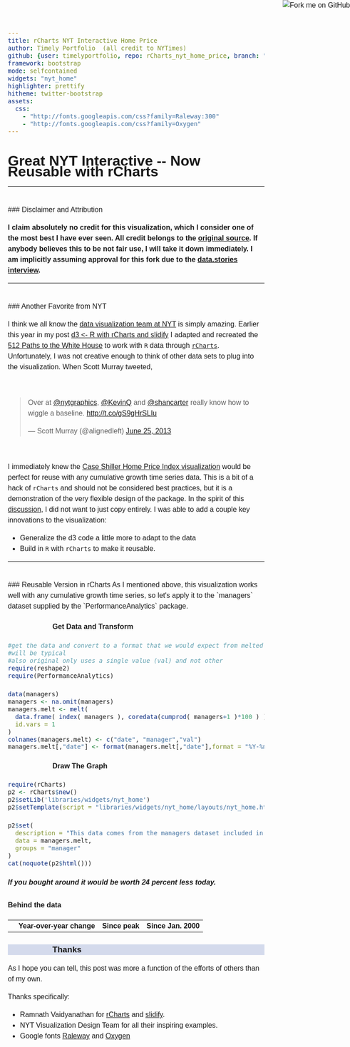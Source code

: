 ```yaml
---
title: rCharts NYT Interactive Home Price
author: Timely Portfolio  (all credit to NYTimes)
github: {user: timelyportfolio, repo: rCharts_nyt_home_price, branch: "gh-pages"}
framework: bootstrap
mode: selfcontained
widgets: "nyt_home"
highlighter: prettify
hitheme: twitter-bootstrap
assets:
  css:
    - "http://fonts.googleapis.com/css?family=Raleway:300"
    - "http://fonts.googleapis.com/css?family=Oxygen"
---
```


<style>
body{
  font-family: 'Oxygen', sans-serif;
  font-size: 16px;
  line-height: 24px;
}

h1,h2,h3,h4 {
  font-family: 'Raleway', sans-serif;
}

.container { width: 1000px; }
h3 {
  background-color: #D4DAEC;
  text-indent: 100px; 
}
h4 {
  text-indent: 100px;
}

g-table-intro h4 {
  text-indent: 0px;
}
</style>

<a href="https://github.com/timelyportfolio/rCharts_nyt_home_price"><img style="position: absolute; top: 0; right: 0; border: 0;" src="https://s3.amazonaws.com/github/ribbons/forkme_right_darkblue_121621.png" alt="Fork me on GitHub"></a>

# Great NYT Interactive -- Now Reusable with rCharts

---
<br/>
### Disclaimer and Attribution

**I claim absolutely no credit for this visualization, which I consider one of the most best I have ever seen.  All credit belongs to the <a href = "http://www.nytimes.com/interactive/2011/05/31/business/economy/case-shiller-index.html">original source</a>.  If anybody believes this to be not fair use, I will take it down immediately.  I am implicitly assuming approval for this fork due to the <a href = "http://datastori.es/data-stories-22-nyt-graphics-and-d3-with-mike-bostock-and-shan-carter/">data.stories interview</a>.** 




---
<br/>
### Another Favorite from NYT
  
I think we all know the [data visualization team at NYT](http://blog.visual.ly/10-things-you-can-learn-from-the-new-york-times-data-visualizations/) is simply amazing.  Earlier this year in my post [d3 <- R with rCharts and slidify](http://timelyportfolio.blogspot.com/2013/04/d3-r-with-rcharts-and-slidify.html) I adapted and recreated the [512 Paths to the White House](http://www.nytimes.com/interactive/2012/11/02/us/politics/paths-to-the-white-house.html) to work with `R` data through [`rCharts`](http://rcharts.io/site).  Unfortunately, I was not creative enough to think of other data sets to plug into the visualization.  When Scott Murray tweeted, 

<br/>
<blockquote class="twitter-tweet"><p>Over at <a href="https://twitter.com/nytgraphics">@nytgraphics</a>, <a href="https://twitter.com/KevinQ">@KevinQ</a> and <a href="https://twitter.com/shancarter">@shancarter</a> really know how to wiggle a baseline. <a href="http://t.co/gS9gHrSLIu">http://t.co/gS9gHrSLIu</a></p>&mdash; Scott Murray (@alignedleft) <a href="https://twitter.com/alignedleft/statuses/349647895122804738">June 25, 2013</a></blockquote>
<script async src="http://platform.twitter.com/widgets.js" charset="utf-8"></script>
<br/>

I immediately knew the [Case Shiller Home Price Index visualization](http://www.nytimes.com/interactive/2011/05/31/business/economy/case-shiller-index.html) would be perfect for reuse with any cumulative growth time series data.   This is a bit of a hack of `rCharts` and should not be considered best practices, but it is a demonstration of the very flexible design of the package.  In the spirit of this [discussion](http://datastori.es/data-stories-23-inspiration-or-plagiarism/), I did not want to just copy entirely.  I was able to add a couple key innovations to the visualization:

- Generalize the d3 code a little more to adapt to the data
- Build in `R` with `rCharts` to make it reusable.


---
<br/>
### Reusable Version in rCharts
As I mentioned above, this visualization works well with any cumulative growth time series, so let's apply it to the `managers` dataset supplied by the `PerformanceAnalytics` package.




<h4>Get Data and Transform</h4>

```r
#get the data and convert to a format that we would expect from melted xts
#will be typical
#also original only uses a single value (val) and not other 
require(reshape2)
require(PerformanceAnalytics)

data(managers)
managers <- na.omit(managers)
managers.melt <- melt(
  data.frame( index( managers ), coredata(cumprod( managers+1 )*100 ) ),
  id.vars = 1
)
colnames(managers.melt) <- c("date", "manager","val")
managers.melt[,"date"] <- format(managers.melt[,"date"],format = "%Y-%m-%d")
```


<h4>Draw The Graph</h4>

```r
require(rCharts)
p2 <- rCharts$new()
p2$setLib('libraries/widgets/nyt_home')
p2$setTemplate(script = "libraries/widgets/nyt_home/layouts/nyt_home.html")

p2$set(
  description = "This data comes from the managers dataset included in the R package PerformanceAnalytics.",
  data = managers.melt,
  groups = "manager"
)
cat(noquote(p2$html()))
```

<!--Attribution:NYT Interactive http://www.nytimes.com/interactive/2011/05/31/business/economy/case-shiller-index.html-->

<div id="interactiveFreeFormMain">
<div class="g-shell">
<div class="g-tooltip">
<span class="g-playername-tooltip"></span>
<span class="g-dltype-tooltip"></span>
<span class="g-salary-tooltip"></span>
</div>
<h5 class="g-intro-sentence">
If you bought
<span class="g-selector g-city-selector"></span>
around
<span class="g-selector g-month-selector"></span>
<span class="g-selector g-date-selector"></span>
it would be worth
<span class="g-answer">24 percent less</span> today.
</h5>
<div class="g-chart"></div>
<div class="g-table-container">
<div class="g-table-intro">
<h4 style = "text-indent:0px;font-family:arial,sans-serif;">Behind the data </h4>
<p class="g-table-readin"></p>
</div>
<table class="g-table">
<tr>
<th class="g-proper-city"></th>
<th class="g-yoy-chg" colspan="2">Year-over-year change</th>
<th class="g-peak-month-td" colspan="2">Since peak</th>
<th class="g-change-since-selected" colspan="2"> <span class="g-date-compare">Since Jan. 2000</span></th>
</tr>
</table>
</div>
</div>


<script>
(function() {
  var params = {
 "dom": "chart4f86c8f743c",
"width":    800,
"height":    400,
"description": "This data comes from the managers dataset included in the R package PerformanceAnalytics.",
"data": {
 "date": [ "2001-09-30", "2001-10-31", "2001-11-30", "2001-12-31", "2002-01-31", "2002-02-28", "2002-03-31", "2002-04-30", "2002-05-31", "2002-06-30", "2002-07-31", "2002-08-31", "2002-09-30", "2002-10-31", "2002-11-30", "2002-12-31", "2003-01-31", "2003-02-28", "2003-03-31", "2003-04-30", "2003-05-31", "2003-06-30", "2003-07-31", "2003-08-31", "2003-09-30", "2003-10-31", "2003-11-30", "2003-12-31", "2004-01-31", "2004-02-29", "2004-03-31", "2004-04-30", "2004-05-31", "2004-06-30", "2004-07-31", "2004-08-31", "2004-09-30", "2004-10-31", "2004-11-30", "2004-12-31", "2005-01-31", "2005-02-28", "2005-03-31", "2005-04-30", "2005-05-31", "2005-06-30", "2005-07-31", "2005-08-31", "2005-09-30", "2005-10-31", "2005-11-30", "2005-12-31", "2006-01-31", "2006-02-28", "2006-03-31", "2006-04-30", "2006-05-31", "2006-06-30", "2006-07-31", "2006-08-31", "2006-09-30", "2006-10-31", "2006-11-30", "2006-12-31", "2001-09-30", "2001-10-31", "2001-11-30", "2001-12-31", "2002-01-31", "2002-02-28", "2002-03-31", "2002-04-30", "2002-05-31", "2002-06-30", "2002-07-31", "2002-08-31", "2002-09-30", "2002-10-31", "2002-11-30", "2002-12-31", "2003-01-31", "2003-02-28", "2003-03-31", "2003-04-30", "2003-05-31", "2003-06-30", "2003-07-31", "2003-08-31", "2003-09-30", "2003-10-31", "2003-11-30", "2003-12-31", "2004-01-31", "2004-02-29", "2004-03-31", "2004-04-30", "2004-05-31", "2004-06-30", "2004-07-31", "2004-08-31", "2004-09-30", "2004-10-31", "2004-11-30", "2004-12-31", "2005-01-31", "2005-02-28", "2005-03-31", "2005-04-30", "2005-05-31", "2005-06-30", "2005-07-31", "2005-08-31", "2005-09-30", "2005-10-31", "2005-11-30", "2005-12-31", "2006-01-31", "2006-02-28", "2006-03-31", "2006-04-30", "2006-05-31", "2006-06-30", "2006-07-31", "2006-08-31", "2006-09-30", "2006-10-31", "2006-11-30", "2006-12-31", "2001-09-30", "2001-10-31", "2001-11-30", "2001-12-31", "2002-01-31", "2002-02-28", "2002-03-31", "2002-04-30", "2002-05-31", "2002-06-30", "2002-07-31", "2002-08-31", "2002-09-30", "2002-10-31", "2002-11-30", "2002-12-31", "2003-01-31", "2003-02-28", "2003-03-31", "2003-04-30", "2003-05-31", "2003-06-30", "2003-07-31", "2003-08-31", "2003-09-30", "2003-10-31", "2003-11-30", "2003-12-31", "2004-01-31", "2004-02-29", "2004-03-31", "2004-04-30", "2004-05-31", "2004-06-30", "2004-07-31", "2004-08-31", "2004-09-30", "2004-10-31", "2004-11-30", "2004-12-31", "2005-01-31", "2005-02-28", "2005-03-31", "2005-04-30", "2005-05-31", "2005-06-30", "2005-07-31", "2005-08-31", "2005-09-30", "2005-10-31", "2005-11-30", "2005-12-31", "2006-01-31", "2006-02-28", "2006-03-31", "2006-04-30", "2006-05-31", "2006-06-30", "2006-07-31", "2006-08-31", "2006-09-30", "2006-10-31", "2006-11-30", "2006-12-31", "2001-09-30", "2001-10-31", "2001-11-30", "2001-12-31", "2002-01-31", "2002-02-28", "2002-03-31", "2002-04-30", "2002-05-31", "2002-06-30", "2002-07-31", "2002-08-31", "2002-09-30", "2002-10-31", "2002-11-30", "2002-12-31", "2003-01-31", "2003-02-28", "2003-03-31", "2003-04-30", "2003-05-31", "2003-06-30", "2003-07-31", "2003-08-31", "2003-09-30", "2003-10-31", "2003-11-30", "2003-12-31", "2004-01-31", "2004-02-29", "2004-03-31", "2004-04-30", "2004-05-31", "2004-06-30", "2004-07-31", "2004-08-31", "2004-09-30", "2004-10-31", "2004-11-30", "2004-12-31", "2005-01-31", "2005-02-28", "2005-03-31", "2005-04-30", "2005-05-31", "2005-06-30", "2005-07-31", "2005-08-31", "2005-09-30", "2005-10-31", "2005-11-30", "2005-12-31", "2006-01-31", "2006-02-28", "2006-03-31", "2006-04-30", "2006-05-31", "2006-06-30", "2006-07-31", "2006-08-31", "2006-09-30", "2006-10-31", "2006-11-30", "2006-12-31", "2001-09-30", "2001-10-31", "2001-11-30", "2001-12-31", "2002-01-31", "2002-02-28", "2002-03-31", "2002-04-30", "2002-05-31", "2002-06-30", "2002-07-31", "2002-08-31", "2002-09-30", "2002-10-31", "2002-11-30", "2002-12-31", "2003-01-31", "2003-02-28", "2003-03-31", "2003-04-30", "2003-05-31", "2003-06-30", "2003-07-31", "2003-08-31", "2003-09-30", "2003-10-31", "2003-11-30", "2003-12-31", "2004-01-31", "2004-02-29", "2004-03-31", "2004-04-30", "2004-05-31", "2004-06-30", "2004-07-31", "2004-08-31", "2004-09-30", "2004-10-31", "2004-11-30", "2004-12-31", "2005-01-31", "2005-02-28", "2005-03-31", "2005-04-30", "2005-05-31", "2005-06-30", "2005-07-31", "2005-08-31", "2005-09-30", "2005-10-31", "2005-11-30", "2005-12-31", "2006-01-31", "2006-02-28", "2006-03-31", "2006-04-30", "2006-05-31", "2006-06-30", "2006-07-31", "2006-08-31", "2006-09-30", "2006-10-31", "2006-11-30", "2006-12-31", "2001-09-30", "2001-10-31", "2001-11-30", "2001-12-31", "2002-01-31", "2002-02-28", "2002-03-31", "2002-04-30", "2002-05-31", "2002-06-30", "2002-07-31", "2002-08-31", "2002-09-30", "2002-10-31", "2002-11-30", "2002-12-31", "2003-01-31", "2003-02-28", "2003-03-31", "2003-04-30", "2003-05-31", "2003-06-30", "2003-07-31", "2003-08-31", "2003-09-30", "2003-10-31", "2003-11-30", "2003-12-31", "2004-01-31", "2004-02-29", "2004-03-31", "2004-04-30", "2004-05-31", "2004-06-30", "2004-07-31", "2004-08-31", "2004-09-30", "2004-10-31", "2004-11-30", "2004-12-31", "2005-01-31", "2005-02-28", "2005-03-31", "2005-04-30", "2005-05-31", "2005-06-30", "2005-07-31", "2005-08-31", "2005-09-30", "2005-10-31", "2005-11-30", "2005-12-31", "2006-01-31", "2006-02-28", "2006-03-31", "2006-04-30", "2006-05-31", "2006-06-30", "2006-07-31", "2006-08-31", "2006-09-30", "2006-10-31", "2006-11-30", "2006-12-31", "2001-09-30", "2001-10-31", "2001-11-30", "2001-12-31", "2002-01-31", "2002-02-28", "2002-03-31", "2002-04-30", "2002-05-31", "2002-06-30", "2002-07-31", "2002-08-31", "2002-09-30", "2002-10-31", "2002-11-30", "2002-12-31", "2003-01-31", "2003-02-28", "2003-03-31", "2003-04-30", "2003-05-31", "2003-06-30", "2003-07-31", "2003-08-31", "2003-09-30", "2003-10-31", "2003-11-30", "2003-12-31", "2004-01-31", "2004-02-29", "2004-03-31", "2004-04-30", "2004-05-31", "2004-06-30", "2004-07-31", "2004-08-31", "2004-09-30", "2004-10-31", "2004-11-30", "2004-12-31", "2005-01-31", "2005-02-28", "2005-03-31", "2005-04-30", "2005-05-31", "2005-06-30", "2005-07-31", "2005-08-31", "2005-09-30", "2005-10-31", "2005-11-30", "2005-12-31", "2006-01-31", "2006-02-28", "2006-03-31", "2006-04-30", "2006-05-31", "2006-06-30", "2006-07-31", "2006-08-31", "2006-09-30", "2006-10-31", "2006-11-30", "2006-12-31", "2001-09-30", "2001-10-31", "2001-11-30", "2001-12-31", "2002-01-31", "2002-02-28", "2002-03-31", "2002-04-30", "2002-05-31", "2002-06-30", "2002-07-31", "2002-08-31", "2002-09-30", "2002-10-31", "2002-11-30", "2002-12-31", "2003-01-31", "2003-02-28", "2003-03-31", "2003-04-30", "2003-05-31", "2003-06-30", "2003-07-31", "2003-08-31", "2003-09-30", "2003-10-31", "2003-11-30", "2003-12-31", "2004-01-31", "2004-02-29", "2004-03-31", "2004-04-30", "2004-05-31", "2004-06-30", "2004-07-31", "2004-08-31", "2004-09-30", "2004-10-31", "2004-11-30", "2004-12-31", "2005-01-31", "2005-02-28", "2005-03-31", "2005-04-30", "2005-05-31", "2005-06-30", "2005-07-31", "2005-08-31", "2005-09-30", "2005-10-31", "2005-11-30", "2005-12-31", "2006-01-31", "2006-02-28", "2006-03-31", "2006-04-30", "2006-05-31", "2006-06-30", "2006-07-31", "2006-08-31", "2006-09-30", "2006-10-31", "2006-11-30", "2006-12-31", "2001-09-30", "2001-10-31", "2001-11-30", "2001-12-31", "2002-01-31", "2002-02-28", "2002-03-31", "2002-04-30", "2002-05-31", "2002-06-30", "2002-07-31", "2002-08-31", "2002-09-30", "2002-10-31", "2002-11-30", "2002-12-31", "2003-01-31", "2003-02-28", "2003-03-31", "2003-04-30", "2003-05-31", "2003-06-30", "2003-07-31", "2003-08-31", "2003-09-30", "2003-10-31", "2003-11-30", "2003-12-31", "2004-01-31", "2004-02-29", "2004-03-31", "2004-04-30", "2004-05-31", "2004-06-30", "2004-07-31", "2004-08-31", "2004-09-30", "2004-10-31", "2004-11-30", "2004-12-31", "2005-01-31", "2005-02-28", "2005-03-31", "2005-04-30", "2005-05-31", "2005-06-30", "2005-07-31", "2005-08-31", "2005-09-30", "2005-10-31", "2005-11-30", "2005-12-31", "2006-01-31", "2006-02-28", "2006-03-31", "2006-04-30", "2006-05-31", "2006-06-30", "2006-07-31", "2006-08-31", "2006-09-30", "2006-10-31", "2006-11-30", "2006-12-31", "2001-09-30", "2001-10-31", "2001-11-30", "2001-12-31", "2002-01-31", "2002-02-28", "2002-03-31", "2002-04-30", "2002-05-31", "2002-06-30", "2002-07-31", "2002-08-31", "2002-09-30", "2002-10-31", "2002-11-30", "2002-12-31", "2003-01-31", "2003-02-28", "2003-03-31", "2003-04-30", "2003-05-31", "2003-06-30", "2003-07-31", "2003-08-31", "2003-09-30", "2003-10-31", "2003-11-30", "2003-12-31", "2004-01-31", "2004-02-29", "2004-03-31", "2004-04-30", "2004-05-31", "2004-06-30", "2004-07-31", "2004-08-31", "2004-09-30", "2004-10-31", "2004-11-30", "2004-12-31", "2005-01-31", "2005-02-28", "2005-03-31", "2005-04-30", "2005-05-31", "2005-06-30", "2005-07-31", "2005-08-31", "2005-09-30", "2005-10-31", "2005-11-30", "2005-12-31", "2006-01-31", "2006-02-28", "2006-03-31", "2006-04-30", "2006-05-31", "2006-06-30", "2006-07-31", "2006-08-31", "2006-09-30", "2006-10-31", "2006-11-30", "2006-12-31" ],
"manager": [ "HAM1", "HAM1", "HAM1", "HAM1", "HAM1", "HAM1", "HAM1", "HAM1", "HAM1", "HAM1", "HAM1", "HAM1", "HAM1", "HAM1", "HAM1", "HAM1", "HAM1", "HAM1", "HAM1", "HAM1", "HAM1", "HAM1", "HAM1", "HAM1", "HAM1", "HAM1", "HAM1", "HAM1", "HAM1", "HAM1", "HAM1", "HAM1", "HAM1", "HAM1", "HAM1", "HAM1", "HAM1", "HAM1", "HAM1", "HAM1", "HAM1", "HAM1", "HAM1", "HAM1", "HAM1", "HAM1", "HAM1", "HAM1", "HAM1", "HAM1", "HAM1", "HAM1", "HAM1", "HAM1", "HAM1", "HAM1", "HAM1", "HAM1", "HAM1", "HAM1", "HAM1", "HAM1", "HAM1", "HAM1", "HAM2", "HAM2", "HAM2", "HAM2", "HAM2", "HAM2", "HAM2", "HAM2", "HAM2", "HAM2", "HAM2", "HAM2", "HAM2", "HAM2", "HAM2", "HAM2", "HAM2", "HAM2", "HAM2", "HAM2", "HAM2", "HAM2", "HAM2", "HAM2", "HAM2", "HAM2", "HAM2", "HAM2", "HAM2", "HAM2", "HAM2", "HAM2", "HAM2", "HAM2", "HAM2", "HAM2", "HAM2", "HAM2", "HAM2", "HAM2", "HAM2", "HAM2", "HAM2", "HAM2", "HAM2", "HAM2", "HAM2", "HAM2", "HAM2", "HAM2", "HAM2", "HAM2", "HAM2", "HAM2", "HAM2", "HAM2", "HAM2", "HAM2", "HAM2", "HAM2", "HAM2", "HAM2", "HAM2", "HAM2", "HAM3", "HAM3", "HAM3", "HAM3", "HAM3", "HAM3", "HAM3", "HAM3", "HAM3", "HAM3", "HAM3", "HAM3", "HAM3", "HAM3", "HAM3", "HAM3", "HAM3", "HAM3", "HAM3", "HAM3", "HAM3", "HAM3", "HAM3", "HAM3", "HAM3", "HAM3", "HAM3", "HAM3", "HAM3", "HAM3", "HAM3", "HAM3", "HAM3", "HAM3", "HAM3", "HAM3", "HAM3", "HAM3", "HAM3", "HAM3", "HAM3", "HAM3", "HAM3", "HAM3", "HAM3", "HAM3", "HAM3", "HAM3", "HAM3", "HAM3", "HAM3", "HAM3", "HAM3", "HAM3", "HAM3", "HAM3", "HAM3", "HAM3", "HAM3", "HAM3", "HAM3", "HAM3", "HAM3", "HAM3", "HAM4", "HAM4", "HAM4", "HAM4", "HAM4", "HAM4", "HAM4", "HAM4", "HAM4", "HAM4", "HAM4", "HAM4", "HAM4", "HAM4", "HAM4", "HAM4", "HAM4", "HAM4", "HAM4", "HAM4", "HAM4", "HAM4", "HAM4", "HAM4", "HAM4", "HAM4", "HAM4", "HAM4", "HAM4", "HAM4", "HAM4", "HAM4", "HAM4", "HAM4", "HAM4", "HAM4", "HAM4", "HAM4", "HAM4", "HAM4", "HAM4", "HAM4", "HAM4", "HAM4", "HAM4", "HAM4", "HAM4", "HAM4", "HAM4", "HAM4", "HAM4", "HAM4", "HAM4", "HAM4", "HAM4", "HAM4", "HAM4", "HAM4", "HAM4", "HAM4", "HAM4", "HAM4", "HAM4", "HAM4", "HAM5", "HAM5", "HAM5", "HAM5", "HAM5", "HAM5", "HAM5", "HAM5", "HAM5", "HAM5", "HAM5", "HAM5", "HAM5", "HAM5", "HAM5", "HAM5", "HAM5", "HAM5", "HAM5", "HAM5", "HAM5", "HAM5", "HAM5", "HAM5", "HAM5", "HAM5", "HAM5", "HAM5", "HAM5", "HAM5", "HAM5", "HAM5", "HAM5", "HAM5", "HAM5", "HAM5", "HAM5", "HAM5", "HAM5", "HAM5", "HAM5", "HAM5", "HAM5", "HAM5", "HAM5", "HAM5", "HAM5", "HAM5", "HAM5", "HAM5", "HAM5", "HAM5", "HAM5", "HAM5", "HAM5", "HAM5", "HAM5", "HAM5", "HAM5", "HAM5", "HAM5", "HAM5", "HAM5", "HAM5", "HAM6", "HAM6", "HAM6", "HAM6", "HAM6", "HAM6", "HAM6", "HAM6", "HAM6", "HAM6", "HAM6", "HAM6", "HAM6", "HAM6", "HAM6", "HAM6", "HAM6", "HAM6", "HAM6", "HAM6", "HAM6", "HAM6", "HAM6", "HAM6", "HAM6", "HAM6", "HAM6", "HAM6", "HAM6", "HAM6", "HAM6", "HAM6", "HAM6", "HAM6", "HAM6", "HAM6", "HAM6", "HAM6", "HAM6", "HAM6", "HAM6", "HAM6", "HAM6", "HAM6", "HAM6", "HAM6", "HAM6", "HAM6", "HAM6", "HAM6", "HAM6", "HAM6", "HAM6", "HAM6", "HAM6", "HAM6", "HAM6", "HAM6", "HAM6", "HAM6", "HAM6", "HAM6", "HAM6", "HAM6", "EDHEC.LS.EQ", "EDHEC.LS.EQ", "EDHEC.LS.EQ", "EDHEC.LS.EQ", "EDHEC.LS.EQ", "EDHEC.LS.EQ", "EDHEC.LS.EQ", "EDHEC.LS.EQ", "EDHEC.LS.EQ", "EDHEC.LS.EQ", "EDHEC.LS.EQ", "EDHEC.LS.EQ", "EDHEC.LS.EQ", "EDHEC.LS.EQ", "EDHEC.LS.EQ", "EDHEC.LS.EQ", "EDHEC.LS.EQ", "EDHEC.LS.EQ", "EDHEC.LS.EQ", "EDHEC.LS.EQ", "EDHEC.LS.EQ", "EDHEC.LS.EQ", "EDHEC.LS.EQ", "EDHEC.LS.EQ", "EDHEC.LS.EQ", "EDHEC.LS.EQ", "EDHEC.LS.EQ", "EDHEC.LS.EQ", "EDHEC.LS.EQ", "EDHEC.LS.EQ", "EDHEC.LS.EQ", "EDHEC.LS.EQ", "EDHEC.LS.EQ", "EDHEC.LS.EQ", "EDHEC.LS.EQ", "EDHEC.LS.EQ", "EDHEC.LS.EQ", "EDHEC.LS.EQ", "EDHEC.LS.EQ", "EDHEC.LS.EQ", "EDHEC.LS.EQ", "EDHEC.LS.EQ", "EDHEC.LS.EQ", "EDHEC.LS.EQ", "EDHEC.LS.EQ", "EDHEC.LS.EQ", "EDHEC.LS.EQ", "EDHEC.LS.EQ", "EDHEC.LS.EQ", "EDHEC.LS.EQ", "EDHEC.LS.EQ", "EDHEC.LS.EQ", "EDHEC.LS.EQ", "EDHEC.LS.EQ", "EDHEC.LS.EQ", "EDHEC.LS.EQ", "EDHEC.LS.EQ", "EDHEC.LS.EQ", "EDHEC.LS.EQ", "EDHEC.LS.EQ", "EDHEC.LS.EQ", "EDHEC.LS.EQ", "EDHEC.LS.EQ", "EDHEC.LS.EQ", "SP500.TR", "SP500.TR", "SP500.TR", "SP500.TR", "SP500.TR", "SP500.TR", "SP500.TR", "SP500.TR", "SP500.TR", "SP500.TR", "SP500.TR", "SP500.TR", "SP500.TR", "SP500.TR", "SP500.TR", "SP500.TR", "SP500.TR", "SP500.TR", "SP500.TR", "SP500.TR", "SP500.TR", "SP500.TR", "SP500.TR", "SP500.TR", "SP500.TR", "SP500.TR", "SP500.TR", "SP500.TR", "SP500.TR", "SP500.TR", "SP500.TR", "SP500.TR", "SP500.TR", "SP500.TR", "SP500.TR", "SP500.TR", "SP500.TR", "SP500.TR", "SP500.TR", "SP500.TR", "SP500.TR", "SP500.TR", "SP500.TR", "SP500.TR", "SP500.TR", "SP500.TR", "SP500.TR", "SP500.TR", "SP500.TR", "SP500.TR", "SP500.TR", "SP500.TR", "SP500.TR", "SP500.TR", "SP500.TR", "SP500.TR", "SP500.TR", "SP500.TR", "SP500.TR", "SP500.TR", "SP500.TR", "SP500.TR", "SP500.TR", "SP500.TR", "US.10Y.TR", "US.10Y.TR", "US.10Y.TR", "US.10Y.TR", "US.10Y.TR", "US.10Y.TR", "US.10Y.TR", "US.10Y.TR", "US.10Y.TR", "US.10Y.TR", "US.10Y.TR", "US.10Y.TR", "US.10Y.TR", "US.10Y.TR", "US.10Y.TR", "US.10Y.TR", "US.10Y.TR", "US.10Y.TR", "US.10Y.TR", "US.10Y.TR", "US.10Y.TR", "US.10Y.TR", "US.10Y.TR", "US.10Y.TR", "US.10Y.TR", "US.10Y.TR", "US.10Y.TR", "US.10Y.TR", "US.10Y.TR", "US.10Y.TR", "US.10Y.TR", "US.10Y.TR", "US.10Y.TR", "US.10Y.TR", "US.10Y.TR", "US.10Y.TR", "US.10Y.TR", "US.10Y.TR", "US.10Y.TR", "US.10Y.TR", "US.10Y.TR", "US.10Y.TR", "US.10Y.TR", "US.10Y.TR", "US.10Y.TR", "US.10Y.TR", "US.10Y.TR", "US.10Y.TR", "US.10Y.TR", "US.10Y.TR", "US.10Y.TR", "US.10Y.TR", "US.10Y.TR", "US.10Y.TR", "US.10Y.TR", "US.10Y.TR", "US.10Y.TR", "US.10Y.TR", "US.10Y.TR", "US.10Y.TR", "US.10Y.TR", "US.10Y.TR", "US.10Y.TR", "US.10Y.TR", "US.3m.TR", "US.3m.TR", "US.3m.TR", "US.3m.TR", "US.3m.TR", "US.3m.TR", "US.3m.TR", "US.3m.TR", "US.3m.TR", "US.3m.TR", "US.3m.TR", "US.3m.TR", "US.3m.TR", "US.3m.TR", "US.3m.TR", "US.3m.TR", "US.3m.TR", "US.3m.TR", "US.3m.TR", "US.3m.TR", "US.3m.TR", "US.3m.TR", "US.3m.TR", "US.3m.TR", "US.3m.TR", "US.3m.TR", "US.3m.TR", "US.3m.TR", "US.3m.TR", "US.3m.TR", "US.3m.TR", "US.3m.TR", "US.3m.TR", "US.3m.TR", "US.3m.TR", "US.3m.TR", "US.3m.TR", "US.3m.TR", "US.3m.TR", "US.3m.TR", "US.3m.TR", "US.3m.TR", "US.3m.TR", "US.3m.TR", "US.3m.TR", "US.3m.TR", "US.3m.TR", "US.3m.TR", "US.3m.TR", "US.3m.TR", "US.3m.TR", "US.3m.TR", "US.3m.TR", "US.3m.TR", "US.3m.TR", "US.3m.TR", "US.3m.TR", "US.3m.TR", "US.3m.TR", "US.3m.TR", "US.3m.TR", "US.3m.TR", "US.3m.TR", "US.3m.TR" ],
"val": [  96.88, 96.987, 100.28, 107.06, 108.51, 107.16, 107.84, 108.33, 108.17, 105.56, 97.595, 98.346, 92.691, 95.444, 101.75, 98.466,  94.41,  92.04,  95.39,  101.6, 105.02, 108.26, 110.16,  110.2, 111.19, 116.54, 118.51, 121.77, 122.41,  122.4, 123.46, 122.93, 123.94, 127.15, 127.15, 127.85, 128.98,  128.9, 133.98, 139.87, 139.89, 142.89, 139.94, 137.01,  137.6, 139.81, 141.09, 142.68, 146.41, 143.67, 146.99, 150.82, 161.26,  163.6, 170.09, 169.91, 165.37, 168.94, 166.51, 169.19, 170.34, 177.61, 179.69, 181.76, 103.33, 101.06, 101.89, 101.85,  99.94, 96.232, 98.359, 97.218,  94.35, 91.161, 90.031, 89.995, 89.842, 90.228, 89.479, 89.282, 89.255, 87.925, 87.433, 86.393, 90.842, 92.977, 95.152, 94.353, 93.853, 95.111, 96.195, 98.975, 100.87, 101.74, 103.05, 103.89, 104.67, 106.11, 106.56, 105.87, 106.93,  108.5, 111.23, 112.15, 111.55, 113.89, 113.11, 112.66,  111.1, 113.25, 115.51, 116.93, 119.03, 116.82, 117.92, 118.92, 128.58, 124.38, 126.26, 128.43, 127.77, 126.28, 124.63, 123.22, 120.37, 122.39, 124.91, 124.13,  99.32, 97.284, 99.697, 99.876, 98.428, 94.353, 96.306, 93.869, 93.644, 89.421, 86.381, 86.588, 82.787, 83.631, 86.558, 80.915, 80.793, 80.963, 81.862, 86.159, 89.804, 90.783, 91.563, 94.329, 94.093, 99.785, 100.96, 101.92, 102.47, 103.94, 103.54, 101.47, 100.79, 100.89, 97.392, 96.846, 96.537,  96.43, 101.77, 103.61, 104.37, 108.72, 109.73, 109.53, 112.08, 112.47, 114.75, 114.52, 116.78, 115.48, 117.35, 119.48, 123.67, 126.96, 128.47, 128.87, 126.14, 123.76, 125.02, 128.18,  129.1, 131.47,    135, 136.49,  89.25, 93.418, 100.27, 111.69, 107.84, 105.12,  119.6, 126.87,  127.1, 121.09, 104.06, 102.07, 90.736, 91.562, 98.978, 102.48, 98.977, 98.512, 100.99, 112.58, 122.64, 128.53, 132.66, 131.55, 132.77, 141.18, 153.34, 160.82, 162.94, 170.13, 173.63, 158.72, 155.86, 156.58,  151.3,  155.9, 162.23, 161.11, 174.87, 183.07, 183.84,    178, 174.12, 172.48, 174.63, 187.21, 199.04, 193.83, 187.39,  181.9, 193.49,  200.3, 211.35, 199.96,  202.1, 205.74, 201.95, 205.06,  202.6,  198.9, 202.81, 213.32, 221.28, 225.83,   99.3, 86.192, 88.261, 92.533, 100.36, 99.498, 92.294, 96.531, 91.289, 86.989, 80.987, 87.264, 83.599, 81.032, 82.272, 82.519, 82.403, 81.851, 85.542, 86.697, 92.107, 97.376, 93.442, 92.377, 95.776,  101.4, 104.59, 100.24,    100, 102.94,  102.3, 98.353,  99.78, 100.45, 98.158, 95.537, 98.967, 97.848, 101.69, 107.23, 107.18, 107.86, 106.79, 103.65, 106.85, 107.21, 111.03, 113.98, 114.77, 113.47, 116.08, 114.33, 120.51, 120.09, 124.43, 127.49, 124.15, 122.74, 120.73, 122.77, 124.39,  127.7, 128.18, 132.24, 100.23, 103.69, 108.81, 114.26, 116.49,    118, 123.88, 124.46, 122.23, 119.47, 114.66, 115.75, 117.22, 116.15, 118.09, 117.59, 117.79, 118.18,  120.3, 120.25, 123.28, 123.19, 125.81,  128.8, 126.39, 133.76, 135.12, 142.02, 145.59, 146.67, 148.84, 146.06, 143.81, 145.52, 140.27,  138.7, 141.32, 142.82,  148.2, 152.41, 150.28, 154.66, 152.16, 146.06, 149.77, 151.56, 158.91, 161.22, 165.36, 158.68, 164.01, 168.29, 175.98,  176.9, 180.38, 186.54, 187.93, 189.27, 185.01, 188.58, 185.24, 188.74, 194.41, 198.59,  96.52, 97.476, 99.425, 101.21, 100.84,   99.6, 101.14, 100.72, 100.38, 97.877,  94.07, 94.455, 92.944, 94.087, 96.195, 94.762, 94.809, 94.458, 94.647, 97.467,    101, 102.29,  103.5, 105.35, 106.34, 109.52, 110.94, 113.06, 115.23, 116.65, 117.13, 115.19, 114.79, 115.84, 114.05,  113.8, 116.19, 117.05, 120.66,  122.8, 122.59, 125.17, 123.97, 121.69, 123.09, 125.49, 128.81, 130.06, 132.95, 130.64, 133.39, 136.71, 141.92, 142.15, 145.53, 148.04, 144.36, 143.47, 143.02, 144.65, 144.67, 147.48, 150.43, 152.73,  91.92, 93.676, 100.86, 101.75, 100.26, 98.328, 102.02, 95.842, 95.133, 88.359, 81.467, 82.005, 73.091, 79.523, 84.207, 79.264, 77.187, 76.029, 76.767, 83.093, 87.472, 88.591,  90.15, 91.908, 90.934, 96.081, 96.926, 102.01, 103.88, 105.33, 103.74, 102.11, 103.51, 105.52, 102.03, 102.45, 103.56, 105.14,  109.4, 113.12, 110.36, 112.68, 110.69, 108.58, 112.04,  112.2, 116.37, 115.31, 116.25, 114.31, 118.63, 118.66, 121.81, 122.14, 123.66, 125.32, 121.71, 121.88, 122.64, 125.56, 128.79, 132.99, 135.52, 137.42, 102.28, 105.14, 101.74, 99.954, 100.45, 101.73, 97.955, 100.76, 101.61,  103.7, 106.96, 110.15, 115.31, 112.99, 110.65, 114.57, 113.57, 116.71, 115.88, 115.92, 121.32, 119.89, 111.39, 112.58,  117.7, 114.78, 115.12, 116.08, 117.67, 119.64, 121.46, 115.59,  114.8, 115.57, 117.28, 120.93,  121.4, 122.68, 119.89, 121.68, 122.92, 121.05, 120.18, 123.45,  125.6, 126.63, 123.68, 126.48,  123.8, 122.01, 122.65,  124.1, 123.29, 123.12, 120.67, 119.14, 119.04,  119.3, 121.19, 123.84, 125.25, 125.98, 127.77, 125.79, 100.43, 100.69, 100.91, 101.07, 101.21, 101.35,  101.5, 101.66, 101.82, 101.97, 102.12, 102.27, 102.43, 102.58, 102.75, 102.87, 102.97, 103.06, 103.18, 103.28, 103.38, 103.52, 103.59, 103.68, 103.78, 103.86, 103.95, 104.05, 104.13, 104.21, 104.29, 104.38, 104.47, 104.54, 104.66, 104.79, 104.92, 105.06,  105.2, 105.43,  105.6, 105.77, 106.03, 106.27, 106.54, 106.79, 107.04, 107.35, 107.67, 107.96, 108.31, 108.66,    109, 109.35, 109.77, 110.18, 110.62, 111.05, 111.51, 112.01, 112.52, 112.95, 113.43, 113.93 ] 
},
"groups": "manager",
"id": "chart4f86c8f743c" 
}
  
  //set description of the data provided in params
  d3.select('.g-table-readin').text( params.description );
  //http://stackoverflow.com/questions/196972/convert-string-to-title-case-with-javascript
  function toTitleCase(str)
    {
        return str.replace(/\w\S*/g, function(txt){return txt.charAt(0).toUpperCase() + txt.substr(1).toLowerCase();});
    }
  
  //set table heading to groups
  d3.select('.g-proper-city').text( toTitleCase(params.groups) );
  
  var nytMonths = {"Jan": "Jan.",
                   "Feb": "Feb.",
                   "Mar": "March",
                   "Apr": "April",
                   "May": "May",
                   "Jun": "June",
                   "Jul": "July",
                   "Aug": "Aug.",
                   "Sep": "Sept",
                   "Oct": "Oct.",
                   "Nov": "Nov.",
                   "Dec": "Dec."
                    }

  d3.selection.prototype.moveToFront = function() {
    return this.each(function(){
      this.parentNode.appendChild(this);
    });
  };

  var margin = {top: 20, right: 10, bottom: 1, left: 10},
      width = 950 - margin.left - margin.right,
      height = 500 - margin.top - margin.bottom;

  var formatYear = d3.time.format("'%y"),
      format = d3.time.format("%m/%d/%y"),
      bisectDate = d3.bisector(function(d) { return d.date; }).left,
      formatToMonth = d3.time.format("%B %Y"),
      formatPercent = d3.format(".1%"),
      formatVal = d3.format(".1f"),
      formatMonAbb = d3.time.format("%b. %Y"),
      formatMonAbb2 = d3.time.format("%b"),
      formatMonthOnly = d3.time.format("%b"),
      formatYearOnly = d3.time.format("%Y"),
      formatPercentChange = d3.format("+%"),
      formatChangeInWords = function (val) {
        var change =  100 - formatNumberWords(val);
        var str = change > 0 ? " percent less" : " percent more";
        if (change < 1 && change > -1 ) {
          return "about the same";
        };
        return (Math.abs(change) + str);
      },
      formatNumberWords = d3.format("0f"),
      formatPercentChange2 = function(d) { return d/100},
      formatFullYear = d3.time.format("%Y"),
      defaultCity = params.data[params.groups][0],
      currentCity,
      hoverCity,
      currentDateIndex,
      defaultDateIndex = 12, //TODO Calculate it!
      currentPriceTier = "val";

  var formatAxes = function(d) {
    var adj = d - 100;
    if (adj == 0) { return "Starting price"; }
    if (adj < 0) { return Math.abs(adj) + "% less"; }
    if (adj > 0) { return Math.abs(adj) + "% more"; }
  };

  var x = d3.time.scale()
      .range([0, width]);

  var y = d3.scale.log()
      .range([height, 20]);

  var barScale = d3.scale.linear()
      .range([0,75]);
      //set domain later with max
      //.domain([0,75]);

  var line = d3.svg.line()
      .x(function(d) { return x(d.date); })
      .y(function(d) { return y(d.adjustedVal); })
      .defined(function(d) { return !isNaN(d.adjustedVal); })

  var slider = d3.select(".g-chart").append("div")
      .attr("class", "g-slider")
      .style("width", width + "px")
      .style("margin-left", margin.left + "px");

  slider.append("div")
      .attr("class", "g-slider-tray")

  var sliderFill = slider.append("div")
      .attr("class", "g-slider-fill")

  var sliderHandle = slider.append("div")
      .attr("class", "g-slider-handle");

    sliderHandle.append("img")
      .attr("class", "g-slider-handle-icon")
      .attr("src", "libraries/widgets/nyt_home/css/handle@2x.png")

  var svg = d3.select(".g-chart").append("svg")
      .attr("width", width + margin.left + margin.right)
      .attr("height", height + margin.top + margin.bottom)
      .attr("class", "g-svg")
    .append("g")
      .attr("transform", "translate(" + margin.left + "," + margin.top + ")");

  var xAxis = d3.svg.axis()
      .scale(x)
      .orient("top")
      .ticks(d3.time.years)
      .tickSize(4)
      .tickPadding(2)
      .tickFormat(formatYear);

  var yAxis = d3.svg.axis()
      .scale(y)
      .orient("left")
      .ticks(7)
//      .tickValues( [ 35, 50, 75, 100, 150, 200, 250] )
      .tickSize(-width - margin.left - margin.right)
      .tickFormat(formatAxes);

//  queue()
//      .defer(d3.csv, "http://graphics8.nytimes.com/newsgraphics/2013/05/28/case-shiller/2a8c44bdaf0703a2361add917782a6dd88c7d81e/lookup2.csv")
//      .defer(d3.csv, "http://graphics8.nytimes.com/newsgraphics/2013/05/28/case-shiller/2a8c44bdaf0703a2361add917782a6dd88c7d81e/case-shiller-tiered2.csv")
//      .await(ready)
//
//  function ready(err, lookup, data) {
    data = params.data;
    
    var dataArray = [];
    
    data[d3.keys(data)[0]].forEach(function(d,i) {
      var dataItem = {};
      d3.keys(data).forEach(function(dd) {
        if(dd === 'date'){
          dataItem[dd] = new Date(data[dd][i]);
        } else dataItem[dd] = data[dd][i];
      })
      dataArray.push(dataItem);
    });

    cityNameByKey = {};
    
    //if lookup is undefined just get key:key for each unique
    if (!(typeof(params.lookup) === 'undefined')) {
      lookup = params.lookup;
      lookup.forEach(function(d) {
        cityNameByKey[d.code] = d.city;
      });
    } else {
      lookup = d3.keys(d3.nest().key(function(d){return d[params.groups]}).map(dataArray));
      lookup.forEach(function(d) {
        cityNameByKey[d] = d;
      });
    };

    nested = d3.nest()
        .key(function(d) { return d[params.groups]; })
        .entries(dataArray);

    nested.forEach(function(city) {
      city.updatedMonth = city.values[nested[1].values.length-1].date;
      city.mostRecentValue = city.values[nested[1].values.length-1].val;
      city.maxVal = d3.max(city.values, function(d) { return d.val;});
      city.peakidx = city.values.map(function(d) { return d.val}).indexOf(city.maxVal);
      city.peakMonth = city.values.map(function(d) { return d.date})[city.peakidx];
      city.yearAgoDate = city.values[nested[1].values.length-13].date;
      city.yearAgoVal = city.values[nested[1].values.length-13].val;
      city.yearOnYearChange = (city.mostRecentValue - city.yearAgoVal) / city.yearAgoVal;
      city.changeFromPeak = (city.mostRecentValue - city.maxVal)/(city.maxVal);
      city.changeSinceBeginning = (city.mostRecentValue - city.values[0].val)/city.values[0].val;
      city.proper = cityNameByKey[city.key];
    });

    nested.sort(function(a,b) {
      return b.yearOnYearChange - a.yearOnYearChange;
    });
    
    x.domain(d3.extent(dataArray, function(d) { return d.date; }));
    y.domain([50,d3.max(dataArray, function(d){return d.val}) * 1.2]); 
    
    //set domains for each of the barScales
    barScale.domain([0,d3.max(nested,function(d){return Math.abs(d.changeSinceBeginning)})*100]);
    var indexFromMouseX = d3.scale.linear()
        .domain([0, width])
        .rangeRound([1, nested[1].values.length - 1])
        .clamp(true)

    svg.append("rect")
        .attr("class", "background")
        .attr("width", width)
        .attr("height", height);

    svg.append("g")
        .attr("class", "x axis")
        .attr("transform", "translate(0," + 5 + ")")
        .call(xAxis)
      .selectAll("g")
        .classed("minor", function(d, i) { return d.getFullYear() % 1; })
        .filter(".minor")
      .select("line")
        .attr("y2", 2);

        d3.selectAll(".x.axis text").attr("dy", 20)

    // lines
    var linecontainer = svg.append("g")
        .classed("g-linecontainer", true);

    var screeny = svg.append("rect")
        .classed("g-screen", true)
        .attr("width", 0)
        .attr("height", height)
        .attr("x", 0 - margin.left);

    var yAxisMarker = svg.append("g")
        .attr("class", "y axis")
        .attr("transform", "translate(" + (0) + ",0)")
        .call(yAxis)
      .selectAll("g")
      .classed("minor", true)

        // .classed("minor", function(d,i) { return i !== 0; })
        .classed("g-baseline", function(d) { return d == 100 })
        // .classed("g-first", function(d,i) { return i == 0; })
      .select("text")
        .attr("x", 30)
        .attr("y", -5)
        .attr("dy", null);

    var lines = linecontainer.selectAll("path")
        .data(nested)
      .enter().append("path")
        .attr("class", (function(d) { return ( "g-city-line " + d.key)}) )
        .classed("g-highlight-line", function(d,i) { return d.key == currentCity});

    var hoverbar = svg.append("rect")
        .classed("g-hover-bar", true)
        .attr("width", 2)
        .attr("height", height)
        .attr("x", 0 - margin.left);

    var focus = svg.append("g")
        .attr("class", "focus")
        .attr("transform", "translate(" + x(nested[0].values[0].date) + ", " + y(100) + ")")

    focus.append("circle")
        .attr("r", 5)

    focus.append("text")
        .attr("x", 9)
        .attr("dy", ".35em");

    var currentMonth = slider.append("div")
        .classed("g-current-month", true);

    var mostRecentMonth = slider.append("div")
        .classed("g-most-recent-month", true)
        .html("...to <b>" + d3.time.format("%b %Y")(nested[0].updatedMonth) + "</b>");

    var endpoint = svg.append("g")
        .attr("class", "g-endpoint")
        .attr("transform", "translate(" + x(nested[0].values[nested[0].values.length-1].date) + ", " + y(100) + ")")

    endpoint.append("circle")
        .attr("r", 5);

    endpoint.append("text")
        .classed("g-end-label g-selected-city-endpoint-label", true)
        .attr("y", -45)
        .attr("x", - 0)
        .text("U.S. 20-city index")

    endpoint.append("text")
        .classed("g-end-label g-selected-city-endpoint-value", true)
        .attr("y", -20)
        .attr("x", - 0)
        .text("+12%")

    //
    //  Init Table
    //
    function initTable() {
      var rows = d3.select(".g-table").selectAll(".table-row")
          .data(nested)
        .enter()
          .append("tr")
          .attr("class", function(d) { return "g-table-row " + d.key + "-row"; })
          .classed("g-selected-row", function(d) { return d.key == "SPCSIND20"});

      var cityNames = rows.append("td")
          .text(function(d) { return d.proper; })
          .classed("g-proper-city", true);

      var yearlyChange = rows.append("td")
          .classed("g-num-td", true)
          .text(function(d) { return formatPercentChange(d.yearOnYearChange); });

      var yearlyChangeBarTd = rows.append("td")
          .classed("g-bar-td", true);

      var yearChangeBarContainer = yearlyChangeBarTd.append("div")
          .classed("g-bar-container", true);

      var changeBar = yearChangeBarContainer.append("div")
          .classed("g-yoy-bar", true)
             .style("width", function(d) {
                var chg = 100 * d.yearOnYearChange;
                return Math.abs(barScale(chg)).toString() + "px";
            })
            .style("left", function(d) {
               var chg = 100 * d.yearOnYearChange;
              if (chg<0) {
                var nudge = Math.abs(barScale(chg));
                return (barScale(barScale.domain()[1]) - nudge).toString() + "px";
              }
              else {
                return barScale(barScale.domain()[1]).toString() + "px";
              }
           });

      var zeroMarker3 = yearChangeBarContainer.append("div")
          .classed("g-zeromarker", true)
          .style("left", barScale(barScale.domain()[1]) + "px");

      var peakMonthTd = rows.append("td")
          .classed("g-num-td", true)
          .text(function(d) {
            return formatPercentChange(d.changeFromPeak);
          });

      var peakMonthBarTd = rows.append("td")
          .classed("g-bar-td", true);

      var peakMonthBarContainer = peakMonthBarTd.append("div")
          .classed("g-bar-container", true);

      var changeBar = peakMonthBarContainer.append("div")
          .classed("g-yoy-bar", true)
          .style("width", function(d) {
             var chg = 100 * d.changeFromPeak;
             return Math.abs(barScale(chg)).toString() + "px";
          })
          .style("left", function(d) {
             var chg = 100 * d.changeFromPeak;
            if (chg < 0) {
              var nudge = Math.abs(barScale(chg));
              return (barScale(barScale.domain()[1]) - nudge).toString() + "px";
            }
            else {
              return barScale(barScale.domain()[1]).toString() + "px";
            }
          });

      var zeroMarker2 = peakMonthBarContainer.append("div")
          .classed("g-zeromarker", true)
          .style("left", barScale(barScale.domain()[1]) + "px");

      var changeSinceSelectedTd = rows.append("td")
          .classed("g-change-since-selected-td g-num-td", true);

      var changeSelectedBarTD = rows.append("td")
          .classed("g-live-change-bar-td", true);

      var liveBarContainer = changeSelectedBarTD.append("div")
          .classed("g-live-bar-container", true);

      var liveChangeBar = liveBarContainer.append("div")
          .classed("g-live-bar", true);

      var zeroMarker = liveBarContainer.append("div")
          .classed("g-zeromarker", true)
          .style("left", barScale(barScale.domain()[1]) + "px");
    }

    initTable();

    //
    // Init Dropdowns
    //
    var dropDowns = d3.map();
    dropDowns.set("price", {
      class:".g-price-selector",
      data:[["an average priced", "val"], ["a low priced", "low"], ["a medium priced", "mid"], ["a high priced", "high"]],
      change: selectPrice

    });
    dropDowns.set("city", {
      class:".g-city-selector",
      data:nested.map(function(d) {
//
//        if(d.key == "SPCS20R") {
//          return ["a major city", d.key ];
//        }
//        else {
          return [cityNameByKey[d.key], d.key];
//
 //       }

      }).sort(),
      change: selectCity
    });
    dropDowns.set("date", {
      class:".g-date-selector",
      data:nested[0].values.map(function(d, i) { return [formatMonAbb(d.date), i]; }),
      change: selectDateWithIndex
    });

    dropDowns.forEach(function(key, d) {
      d.select = d3.select(d.class)
          .datum(d.data)
        .append("select")
          .on("change", function() { d.change(this.value); });

      d.select.selectAll("option")
          .data(function(d) { return d; })
        .enter().append("option")
          .text(function(d) { return d[0]; })
          .attr("value", function(d) { return d[1]; })
    });

    // change to 12 periods; need to generalize
    //NYT comments below
    // TODO make this find the 10-year index instead of hardcode 41 and animate it
    // selectDateWithIndex(1);
    selectCity(defaultCity);
    d3.transition()
        .duration(1000)
        .ease("out")
        .tween("intro", function() {
          return function(t) {
              selectDateWithIndex(Math.round(t * defaultDateIndex));
            };
        })

    //
    // Mouse Events
    //
    svg.on("mousemove", hover);
    svg.on("mouseout", function() {
      unHighlightCity();

      d3.select(".g-tooltip")
          .classed("g-hovering-tooltip", false)
    })

    slider.call(d3.behavior.drag()
        .on("dragstart", dragstarted)
        .on("drag", dragged));

    svg.on("click", function(d) {
      selectCity(hoverCity);
    });

    d3.selectAll(".g-table-row").on("click", function(d) {
      selectCity(d.key);
    }).on("mouseover", function(d) {
      highlightCity(d.key)
    }).on("mouseout", function(d) {
      unHighlightCity(d.key)
    });

    function selectPrice(priceKey) {
      if (currentPriceTier !== priceKey) {
        dropDowns.get("price").select.node().value = priceKey;
        currentPriceTier = priceKey;
        adjustData();
      }
    }

    function selectDateWithIndex(dateIndex) {
      if (currentDateIndex !== dateIndex) {
        currentDateIndex = dateIndex;
        dropDowns.get("date").select.node().value = currentDateIndex;
        adjustData();
      }
    }

    function selectCity(cityKey) {
      cityKey = cityKey ? cityKey : defaultCity;
      if (currentCity !== cityKey) {
        if (isNaN(nested.filter(function(d) { return d.key == cityKey; })[0].values[0][currentPriceTier])) selectPrice("val");
        dropDowns.get("price").select.property("disabled", isNaN(nested.filter(function(d) { return d.key == cityKey; })[0].values[0].low));
        dropDowns.get("city").select.node().value = cityKey;

        currentCity = cityKey;
        d3.selectAll(".g-city-line").classed("g-highlight-line", function(d) { return d.key == cityKey; });
        d3.selectAll(".g-table-row").classed("g-selected-row", function(d) { return d.key == cityKey; });
        d3.select("." + cityKey).moveToFront();
        d3.select(".g-selected-city-endpoint-label").text(cityNameByKey[cityKey])

        updateLabels();
      }
    }

    function updateLabels() {
      var obj = nested.filter(function(d) { return d.key == currentCity})[0]
      var lastVal = obj.values[obj.values.length-1].adjustedVal;
      d3.select(".g-answer").text(formatChangeInWords(lastVal));
      d3.select(".g-selected-city-endpoint-value").text(formatChangeInWords(lastVal))
      d3.select(".g-endpoint")
          .attr("transform", "translate(" + x(obj.values[obj.values.length-1].date) + ","+ y(lastVal)+")" );
    }

    function highlightCity(cityKey) {
      if (hoverCity !== cityKey) {

        hoverCity = cityKey;
        d3.selectAll(".g-city-line").classed("g-hover-line", function(d) { return d.key == cityKey; });
        d3.selectAll(".g-table-row").classed("g-hover-row", function(d) { return d.key == cityKey; });
      }
    }

    function unHighlightCity() {
      if (hoverCity !== null) {
        hoverCity = null;
        d3.selectAll(".g-city-line").classed("g-hover-line", false);
        d3.selectAll(".g-table-row").classed("g-hover-row", false);

        d3.select(".g-tooltip")
            .classed("g-hovering-tooltip", false)
      }
    }

    function dragstarted() {
      unHighlightCity();
      dragged();
      d3.event.sourceEvent.preventDefault();
    }

    function dragged() {
      selectDateWithIndex(indexFromMouseX(d3.mouse(svg.node())[0]));
    }

    function hover() {
      var m = d3.mouse(svg.node()),
          index = indexFromMouseX(m[0]),
          pct = y.invert(m[1]);

      var closestDifference = Infinity,
          closestIndex = -1,
          currentDifference;

      nested.forEach(function(d, i) {
        currentDifference = Math.abs(pct - d.values[index].adjustedVal);
        if (currentDifference < closestDifference) {
          closestDifference = currentDifference;
          closestIndex = i;
        }
      });

      if (closestDifference < 30) {
        highlightCity(nested[closestIndex].key);

        var m = d3.mouse(svg.node());
        d3.select(".g-tooltip")
            .classed("g-hovering-tooltip", true)
            .style("left", m[0] + "px")
            .style("top", m[1] + 70 + "px")
            .text(cityNameByKey[nested[closestIndex].key]);

        svg.style("cursor", "pointer");
      } else {
        svg.style("cursor", "inherit");

        unHighlightCity();
      }
    }

    function adjustData() {
      nested.forEach(function(d) {
        d.values.forEach(function(j) {
          j.adjustedVal = 100 * (j[currentPriceTier] / d.values[currentDateIndex][currentPriceTier]);
        })
      });

      lines.attr("d", function(d) { return line(d.values); } );

      var thisDate = nested[0].values[currentDateIndex].date,
          xPos = x(thisDate)

      var newpos = xPos < 100 ? 60 : (xPos - 40);
      // when xpos is less than 50, freeze it at 100
      d3.selectAll(".y.axis .tick.minor text")
        .attr("transform", "translate(" + newpos + ",0)")

      focus.attr("transform", "translate(" + (xPos - 2) + "," + y(100) + ")");

      d3.select(".g-date-compare")
          .text(function(d) { return ("Since " + nytMonths[formatMonthOnly(thisDate)] + " " + formatYearOnly(thisDate)   )})

      d3.select(".g-screen").attr("width", xPos + 10 );

      if (xPos) {};

      currentMonth
          .style("left", Math.min(Math.max(xPos - 160, 0), width - 320) + "px")
          .html(function(d) {  return "Price changes from <b>" + nytMonths[formatMonAbb2(thisDate)] + " " +  formatYearOnly(thisDate) +  "</b>..." });

      sliderFill.style("width",  (width - x(thisDate)) + "px" );

      sliderHandle.style("left", xPos + "px")

      d3.select(".g-hover-bar").attr("x", xPos - 2 );

      d3.selectAll(".g-change-since-selected-td")
          .text(function(d) {
            var current = d.values[d.values.length-1].val
            var compareVal = d.values[currentDateIndex].val;
            var chg = (current - compareVal ) / compareVal;
            return formatPercentChange(chg);
          });

      var thisCityObj = nested.filter(function(d) { return d.key == currentCity})[0];

      updateLabels();

      d3.selectAll(".g-live-bar")
          .style("width", function(d) {
              var current = d.values[d.values.length-1].val
              var compareVal = d.values[currentDateIndex].val;
              var chg = 100 * (current - compareVal ) / compareVal;
              return Math.abs(barScale(chg)).toString() + "px";
          })
          .style("left", function(d) {
            var current = d.values[d.values.length-1].val
            var compareVal = d.values[currentDateIndex].val;
            var chg = 100 * (current - compareVal ) / compareVal;

            if (chg < 0) {
              var nudge = Math.abs(barScale(chg));
              return (barScale(barScale.domain()[1]) - nudge).toString() + "px";
              // what fraction of the width in pixels is this?
              var nudge = starterBarWidth * Math.abs(chg)/100;
              return (starterBarWidth - nudge).toString() + "px";
            }
            else {
              return barScale(barScale.domain()[1]).toString() + "px";
            }
         });
    }
  //}

})()</script>


### Thanks
As I hope you can tell, this post was more a function of the efforts of others than of my own.

Thanks specifically:
- Ramnath Vaidyanathan for [rCharts](http://rcharts.io/site) and [slidify](http://slidify.org).
- NYT Visualization Design Team for all their inspiring examples.
- Google fonts [Raleway](http://www.google.com/fonts/specimen/Raleway) and [Oxygen](http://www.google.com/fonts/specimen/Oxygen)
